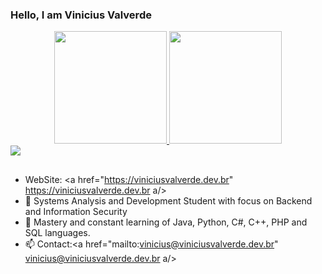### Hello, I am Vinicius Valverde

<div align="center">
  <a href="https://github.com/ValverdeVinicius">
  <img height="180em" src="https://github-readme-stats.vercel.app/api?username=ValverdeVinicius&show_icons=true&theme=dark&include_all_commits=true&count_private=true"/>
  <img height="180em" src="https://github-readme-stats.vercel.app/api/top-langs/?username=ValverdeVinicius&layout=compact&langs_count=7&theme=dark"/>
</div>
 <div>
  <a href="https://www.linkedin.com/in/valverdevinicius/" target="_blank"><img src="https://img.shields.io/badge/-LinkedIn-%230077B5?style=for-the-badge&logo=linkedin&logoColor=white" target="_blank"></a> 
 <div>
   
##
- WebSite: <a href="https://viniciusvalverde.dev.br" https://viniciusvalverde.dev.br a/>
- 🔭 Systems Analysis and Development Student with focus on Backend and Information Security
- 🌱 Mastery and constant learning of Java, Python, C#, C++, PHP and SQL languages.
- 📫 Contact:<a href="mailto:vinicius@viniciusvalverde.dev.br" vinicius@viniciusvalverde.dev.br a/>
